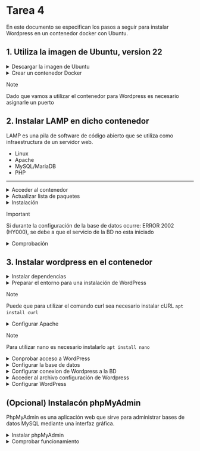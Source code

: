 # Tarea 4

En este documento se especifican los pasos a seguir para instalar Wordpress en un contenedor docker con Ubuntu.

## 1. Utiliza la imagen de Ubuntu, version 22

<details>
    <summary>Descargar la imagen de Ubuntu</summary>
</br>
    
```bash
# De no especificar versión, se descargara la más nueva
docker pull ubuntu:22.04
```
    
![Comando Paso1](/img/paso1_1.png)
> Salida por consola ↑

</details>
<details>   
    <summary>Crear un contenedor Docker</summary>
</br>
    
```bash
docker run -d -p 7000:80 --name cnt_ubuntu ubuntu:22.04 tail -f /dev/null
```
![Comando Paso1](/img/paso1_2.png)
> Salida por consola ↑

---
</details>

> [!NOTE]
> Dado que vamos a utilizar el contenedor para Wordpress es necesario asignarle un puerto

## 2. Instalar LAMP en dicho contenedor

LAMP es una pila de software de código abierto que se utiliza como infraestructura de un servidor web.

- Linux
- Apache
- MySQL/MariaDB
- PHP

---

<details>
    <summary>Acceder al contenedor</summary>
</br>
    
```bash
docker exec -it cnt_ubuntu sh
```

</details>

<details>
    <summary>Actualizar lista de paquetes</summary>
</br>
    
```bash
apt update
```

</details>

<details>
    <summary>Instalación</summary>
<br>
<details>
    <summary>Servicio a Servicio</summary>
<br>
    
- Instalar Apache:
  
```bash
apt install -y apache2 apache2-utils
```

- Instalar MariaDB: 

```bash
apt install -y mariadb-server mariadb-client
```

- Iniciar base de datos:

```bash
service mariadb start
```

![Comando Paso2](/img/paso2_12.png)

- Configuración de seguridad de MariaDB:

```bash
mysql_secure_installation
```

- Instalar PHP:
  
```bash
apt install -y php php-mysql libapache2-mod-php
```

- Reiniciar Apache:
  
```bash
service apache2 restart
```

![Comando Paso2](/img/paso2_4.png)

</details>

<details>
    <summary>All in One</summary>
<br>
    
- Instalar pila LAMP:
  
```bash
apt install -y lamp-server^
```

![Comando Paso2](/img/paso2_2.png)
> Salida por consola ↑

- Iniciar Apache:
- 
```bash
service apache2 start
```

- Iniciar base de datos:
  
```bash
service mysql start
```

- Configuración de seguridad de MySQL:
  
```bash
mysql_secure_installation
```

![Comando Paso2](/img/paso2_6.png)
> Salida por consola ↑

- Desabilitar autentificación por Unix Socket:
  
```bash
#Iniciar sesión  
mysql -u root -p

use mysql;
update user set plugin='mysql_native_password' where user='root';
flush privileges;
quit;
```
</details>

---
</details>

> [!IMPORTANT]
> Si durante la configuración de la base de datos ocurre: ERROR 2002 (HY000), se debe a que el servicio de la BD no esta iniciado

<details>
    <summary>Comprobación</summary>
<br>
    
Apache:

```bash
service apache2 status
```

![Comando Paso2](/img/paso2_8.png)
> Salida por consola ↑

MariaDB/MySQL: 

```bash
#MariaDB
service mariadb status

#MySQL
service mysql status
```
![Comando Paso2](/img/paso2_7.png)
> Salida por consola ↑ (MariaDB)

PHP:

```bash
echo "<?php phpinfo(); ?>" | tee /var/www/html/info.php
# Crea una página en el servidor web con la configuración actual de PHP
```

- Comprobación en navegador: ```http://<ip>:<puerto>/info.php```

![Comando Paso2](/img/paso2_3.png)
> Deberia aparecer esta pagina ↑

- Borrar la página:

```bash
rm /var/www/html/info.php
# Es recomendable eliminar la pagina del servidor, pues puede exponer información sensible
```

</details>

## 3. Instalar wordpress en el contenedor

<details>
    <summary>Instalar dependencias</summary>
<br>

```bash
apt install ghostscript \
            php-bcmath \
            php-curl \
            php-imagick \
            php-intl \
            php-json \
            php-mbstring \
            php-mysql \
            php-xml \
            php-zip
```
    
</details>

<details>
    <summary>Preparar el entorno para una instalación de WordPress</summary>
<br>

```bash
#Crear un directorio
mkdir -p /srv/www

#Cambiar la propiedad al usuario www-data
sudo chown www-data: /srv/www

#Descarga la última versión de WordPress y extraerla en /srv/www
curl https://wordpress.org/latest.tar.gz | tar zx -C /srv/www
```

![Comando Paso3](/img/paso3_curl.png)
> Salida por consola ↑ (curl)

--- 
</details>

> [!NOTE]
> Puede que para utilizar el comando curl sea necesario instalar cURL ```apt install curl```

<details>
    <summary>Configurar Apache</summary>
<br>
    
- Crear una página

```bash
nano etc/apache2/sites-available/wordpress.conf
```

Que contenga las siguientes lineas:

```bash
<VirtualHost *:80>
    DocumentRoot /srv/www/wordpress
    <Directory /srv/www/wordpress>
        Options FollowSymLinks
        AllowOverride Limit Options FileInfo
        DirectoryIndex index.php
        Require all granted
    </Directory>
    <Directory /srv/www/wordpress/wp-content>
        Options FollowSymLinks
        Require all granted
    </Directory>
</VirtualHost>

# Para guardar: Ctrl + X
```

- Habilitar la página:

```bash
# Habilitar el sitio de WP
a2ensite wordpress
# Habilitar el módulo de reescritura
a2enmod rewrite
# Deshabilitar el sitio predeterminado
a2dissite 000-default

# Recargar Apache para aplicar los cambios
service apache2 reload
```
---
</details>

> [!NOTE]
> Para utilizar nano es necesario instalarlo ```apt install nano```

<details>
    <summary>Conprobar acceso a WordPress</summary>
<br>
    
```bash
# (en navegador)
http://<ip>:<puerto>/wp-admin/setup-config.php
```
    
![Comando Paso3](/img/paso3_pruebaWp.png)
>El resultado debería ser el de la imagen

</details>

<details>
    <summary>Configurar la base de datos</summary>
<br>

```bash
mysql -u root

# Crea una nueva base de datos
create database <nombre_BD>;

# Crea un nuevo usuario y aplica una contraseña
create user <nombre_usuario>@localhost identified by '<contraseña>';

# Otorga todos los privilegios al usuario especificado
grant all privileges on <nombre_BD>.* TO <nombre_usuario>@localhost;

# Actualiza los privilegios
fush privileges;

exit;
```
    
</details>

<details>
    <summary>Configurar conexion de Wordpress a la BD</summary>
<br>

```bash
# Copia el archivo de configuración 
cp /srv/www/wordpress/wp-config-sample.php /srv/www/wordpress/wp-config.php
```
> Los siguientes comandos ↓ se pueden realizar modificado el archivo de configuracion directamente (ver punto siguiente)

```bash
# Reemplaza el nombre de la base de datos en el archivo de configuración
sed -i 's/database_name_here/<nombre_BD>/' /srv/www/wordpress/wp-config.php

# Reemplaza el nombre del usuario en el archivo de configuración
sudo -u www-data sed -i 's/username_here/<nombre_usuario>/' /srv/www/wordpress/wp-config.php

# Reemplaza la contraseña del usuario en el archivo de configuración
sed -i 's/password_here/<contraseña>/' /srv/www/wordpress/wp-config.php
```
    
</details>

<details>
    <summary>Acceder al archivo configuración de Wordpress</summary>
<br>

```bash
nano /srv/www/wordpress/wp-config.php
```

Cambiamos las claves por las generadas aleatoriamente en:
[https://api.wordpress.org/secret-key/1.1/salt/]( https://api.wordpress.org/secret-key/1.1/salt/ )

![Comando Paso3](/img/punto3_conf.png)
    
</details>

<details>
    <summary>Configurar WordPress</summary>
<br>

```bash
# (en navegador)
http://<ip>:<puerto>/wp-admin
```

En Wordpress tendremos que que configurar la página, dandole titulo, nombre de usuario y contraseña (diferentes a las especificadas en las BD)
 
![Comando Paso3](/img/paso3_confWp_1.png)
> Al final de la configuración saldra la siguiente página ↓

![Comando Paso3](/img/paso3_confWp_2.png)
</details>

## (Opcional) Instalacón phpMyAdmin

PhpMyAdmin es una aplicación web que sirve para administrar bases de datos MySQL mediante una interfaz gráfica.

<details>
    <summary>Instalar phpMyAdmin</summary>
<br>

```bash
apt install phpmyadmin
```
    
</details>

<details>
    <summary>Comprobar funcionamiento</summary>
<br>

```bash
# (en navegador)
http://<ip>:<puerto>/phpmyadmin
```

![Comando Paso3](/img/paso4_compPHP2.png)
>El resultado debería ser el de la imagen

![Comando Paso3](/img/paso4_compPHP.png)
>Un vez iniciado sesión apareceran las diferentes BD del servidor

</details>

